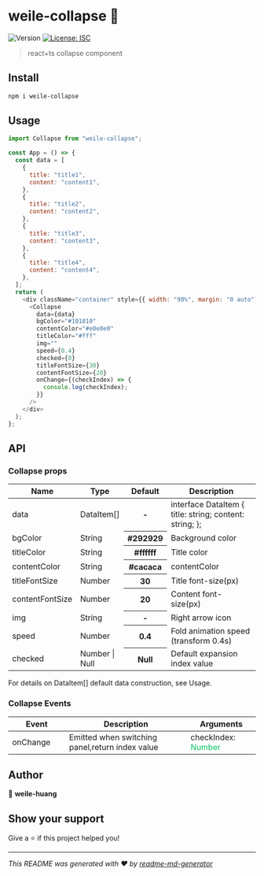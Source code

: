 # weile-collapse 👋

![Version](https://img.shields.io/badge/version-1.0.0-blue.svg?cacheSeconds=2592000)
[![License: ISC](https://img.shields.io/badge/License-ISC-yellow.svg)](#)

> react+ts collapse component

## Install

```sh
npm i weile-collapse
```

## Usage

```js
import Collapse from "weile-collapse";

const App = () => {
  const data = [
    {
      title: "title1",
      content: "content1",
    },
    {
      title: "title2",
      content: "content2",
    },
    {
      title: "title3",
      content: "content3",
    },
    {
      title: "title4",
      content: "content4",
    },
  ];
  return (
    <div className="container" style={{ width: "90%", margin: "0 auto" }}>
      <Collapse
        data={data}
        bgColor="#101010"
        contentColor="#e0e0e0"
        titleColor="#fff"
        img=""
        speed={0.4}
        checked={0}
        titleFontSize={30}
        contentFontSize={20}
        onChange={(checkIndex) => {
          console.log(checkIndex);
        }}
      />
    </div>
  );
};
```

## API

### Collapse props

<table class="table table-bordered table-striped">
    <thead>
    <tr>
        <th style="width: 100px;">Name</th>
        <th style="width: 50px;">Type</th>
        <th>Default</th>
        <th>Description</th>
    </tr>
    </thead>
    <tbody>
      <tr>
          <td>data</td>
          <td>DataItem[]</td>
          <th>-</th>
          <td>
            interface DataItem {
                title: string;
                content: string;
            };
          </td>
      </tr>
      <tr>
          <td>bgColor</td>
          <td>String<String></td>
          <th>#292929</th>
          <td>Background color</td>
      </tr>
      <tr>
          <td>titleColor</td>
          <td>String</td>
          <th>#ffffff</th>
          <td>Title color</td>
      </tr>
      <tr>
          <td>contentColor</td>
          <td>String</td>
          <th>#cacaca</th>
          <td>contentColor</td>
      </tr>
      <tr>
          <td>titleFontSize</td>
          <td>Number</td>
          <th>30</th>
          <td>Title font-size(px)</td>
      </tr>
      <tr>
          <td>contentFontSize</td>
          <td>Number</td>
          <th>20</th>
          <td>Content font-size(px)</td>
      </tr>
      <tr>
          <td>img</td>
          <td>String</td>
          <th>-</th>
          <td>Right arrow icon</td>
      </tr>
      <tr>
          <td>speed</td>
          <td>Number</td>
          <th>0.4</th>
          <td>Fold animation speed (transform 0.4s)</td>
      </tr>
      <tr>
          <td>checked</td>
          <td>Number | Null</td>
          <th>Null</th>
          <td>Default expansion index value</td>
      </tr>
    </tbody>
</table>

For details on DataItem[] default data construction, see Usage.

### **Collapse Events**

<table class="table table-bordered table-striped">
    <thead>
    <tr>
        <th style="width: 100px;">Event</th>
        <th>Description</th>
        <th>Arguments</th>
    </tr>
    </thead>
    <tbody>
      <tr>
          <td>onChange</td>
          <td>Emitted when switching panel,return index value</td>
          <td>checkIndex: <span style="color:#07C160">Number</span></td>
      </tr>
    </tbody>
</table>

## Author

👤 **weile-huang**

## Show your support

Give a ⭐️ if this project helped you!

---

_This README was generated with ❤️ by [readme-md-generator](https://github.com/kefranabg/readme-md-generator)_
